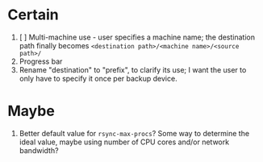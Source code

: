 # Certain
1. [ ] Multi-machine use - user specifies a machine name; the destination path finally becomes `<destination path>/<machine name>/<source path>/`
2. Progress bar
3. Rename "destination" to "prefix", to clarify its use; I want the user to only have to specify it once per backup device.

# Maybe
1. Better default value for `rsync-max-procs`? Some way to determine the ideal value, maybe using number of CPU cores and/or network bandwidth?
